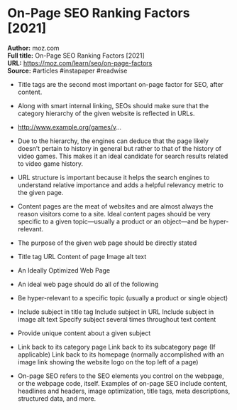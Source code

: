 # On-Page SEO Ranking Factors [2021]

**Author:** moz.com  
**Full title:** On-Page SEO Ranking Factors [2021]  
**URL:** https://moz.com/learn/seo/on-page-factors  
**Source:** #articles #instapaper #readwise

- Title tags are the second most important on-page factor for SEO, after content. 
   
- Along with smart internal linking, SEOs should make sure that the category hierarchy of the given website is reflected in URLs. 
   
- http://www.example.org/games/v... 
   
- Due to the hierarchy, the engines can deduce that the page likely doesn’t pertain to history in general but rather to that of the history of video games. This makes it an ideal candidate for search results related to video game history. 
   
- URL structure is important because it helps the search engines to understand relative importance and adds a helpful relevancy metric to the given page. 
   
- Content pages are the meat of websites and are almost always the reason visitors come to a site. Ideal content pages should be very specific to a given topic—usually a product or an object—and be hyper-relevant. 
   
- The purpose of the given web page should be directly stated 
   
- Title tag
  URL
  Content of page
  Image alt text 
   
- An Ideally Optimized Web Page 
   
- An ideal web page should do all of the following 
   
- Be hyper-relevant to a specific topic (usually a product or single object) 
   
- Include subject in title tag
  Include subject in URL
  Include subject in image alt text
  Specify subject several times throughout text content 
   
- Provide unique content about a given subject 
   
- Link back to its category page
  Link back to its subcategory page (If applicable)
  Link back to its homepage (normally accomplished with an image link showing the website logo on the top left of a page) 
   
- On-page SEO refers to the SEO elements you control on the webpage, or the webpage code, itself. Examples of on-page SEO include content, headlines and headers, image optimization, title tags, meta descriptions, structured data, and more. 
   
